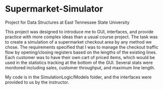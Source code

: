 # Supermarket-Simulator
Project for Data Structures at East Tennessee State University

This project was designed to introduce me to GUI, interfaces, and provide practice with more complex ideas
than a usual course project. The task was to create a simulation of a supermarket checkout area by any method 
we chose. The requirements specified that I was to manage the checkout traffic flow by opening/closing registers 
based on the lengths of the existing lines. Each customer was to have their own cart of priced items, which would be used
in the statistics tracking at the bottom of the GUI. Several stats were monitored including sales, customer throughput, 
and maximum line length. 


My code is in the SimulationLogic/Models folder, and the interfaces were provided to us by the instructor.
